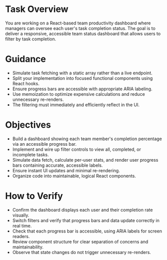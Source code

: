 # Task Overview

You are working on a React-based team productivity dashboard where managers can oversee each user's task completion status. The goal is to deliver a responsive, accessible team status dashboard that allows users to filter by task completion.

# Guidance

- Simulate task fetching with a static array rather than a live endpoint.
- Split your implementation into focused functional components using React hooks.
- Ensure progress bars are accessible with appropriate ARIA labeling.
- Use memoization to optimize expensive calculations and reduce unnecessary re-renders.
- The filtering must immediately and efficiently reflect in the UI.

# Objectives

- Build a dashboard showing each team member's completion percentage via an accessible progress bar.
- Implement and wire up filter controls to view all, completed, or incomplete tasks.
- Simulate data fetch, calculate per-user stats, and render user progress bars containing accurate, accessible labels.
- Ensure instant UI updates and minimal re-rendering.
- Organize code into maintainable, logical React components.

# How to Verify

- Confirm the dashboard displays each user and their completion rate visually.
- Switch filters and verify that progress bars and data update correctly in real time.
- Check that each progress bar is accessible, using ARIA labels for screen readers.
- Review component structure for clear separation of concerns and maintainability.
- Observe that state changes do not trigger unnecessary re-renders.
